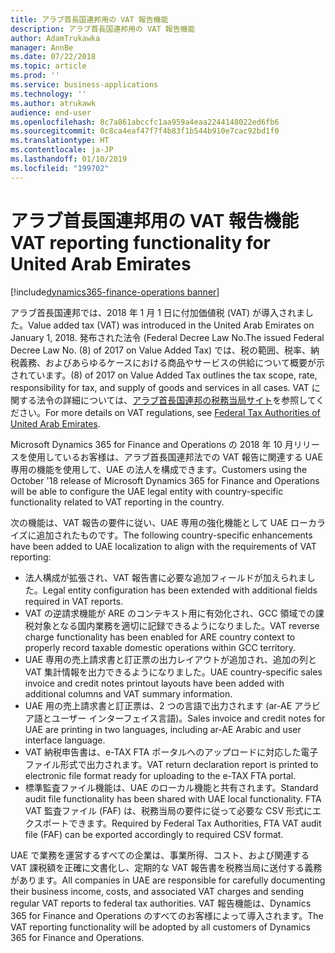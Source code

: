 ```yaml
---
title: アラブ首長国連邦用の VAT 報告機能
description: アラブ首長国連邦用の VAT 報告機能
author: AdamTrukawka
manager: AnnBe
ms.date: 07/22/2018
ms.topic: article
ms.prod: ''
ms.service: business-applications
ms.technology: ''
ms.author: atrukawk
audience: end-user
ms.openlocfilehash: 8c7a861abccfc1aa959a4eaa2244148022ed6fb6
ms.sourcegitcommit: 0c8ca4eaf47f7f4b83f1b544b910e7cac92bd1f0
ms.translationtype: HT
ms.contentlocale: ja-JP
ms.lasthandoff: 01/10/2019
ms.locfileid: "199702"
---
```

# <a name="vat-reporting-functionality-for-united-arab-emirates"></a><span data-ttu-id="064aa-103">アラブ首長国連邦用の VAT 報告機能</span><span class="sxs-lookup"><span data-stu-id="064aa-103">VAT reporting functionality for United Arab Emirates</span></span>

[!include[dynamics365-finance-operations banner](../includes/dynamics365-finance-operations.md)]

<span data-ttu-id="064aa-104">アラブ首長国連邦では、2018 年 1 月 1 日に付加価値税 (VAT) が導入されました。</span><span class="sxs-lookup"><span data-stu-id="064aa-104">Value added tax (VAT) was introduced in the United Arab Emirates on January 1, 2018.</span></span> <span data-ttu-id="064aa-105">発布された法令 (Federal Decree Law No.</span><span class="sxs-lookup"><span data-stu-id="064aa-105">The issued Federal Decree Law No.</span></span> <span data-ttu-id="064aa-106">(8) of 2017 on Value Added Tax) では、税の範囲、税率、納税義務、およびあらゆるケースにおける商品やサービスの供給について概要が示されています。</span><span class="sxs-lookup"><span data-stu-id="064aa-106">(8) of 2017 on Value Added Tax outlines the tax scope, rate, responsibility for tax, and supply of goods and services in all cases.</span></span> <span data-ttu-id="064aa-107">VAT に関する法令の詳細については、[アラブ首長国連邦の税務当局サイト](https://government.ae/en/information-and-services/finance-and-investment/taxation/valueaddedtaxvat)を参照してください。</span><span class="sxs-lookup"><span data-stu-id="064aa-107">For more details on VAT regulations, see [Federal Tax Authorities of United Arab Emirates](https://government.ae/en/information-and-services/finance-and-investment/taxation/valueaddedtaxvat).</span></span>

<span data-ttu-id="064aa-108">Microsoft Dynamics 365 for Finance and Operations の 2018 年 10 月リリースを使用しているお客様は、アラブ首長国連邦法での VAT 報告に関連する UAE 専用の機能を使用して、UAE の法人を構成できます。</span><span class="sxs-lookup"><span data-stu-id="064aa-108">Customers using the October '18 release of Microsoft Dynamics 365 for Finance and Operations will be able to configure the UAE legal entity with country-specific functionality related to VAT reporting in the country.</span></span>

<span data-ttu-id="064aa-109">次の機能は、VAT 報告の要件に従い、UAE 専用の強化機能として UAE ローカライズに追加されたものです。</span><span class="sxs-lookup"><span data-stu-id="064aa-109">The following country-specific enhancements have been added to UAE localization to align with the requirements of VAT reporting:</span></span>

- <span data-ttu-id="064aa-110">法人構成が拡張され、VAT 報告書に必要な追加フィールドが加えられました。</span><span class="sxs-lookup"><span data-stu-id="064aa-110">Legal entity configuration has been extended with additional fields required in VAT reports.</span></span>
- <span data-ttu-id="064aa-111">VAT の逆請求機能が ARE のコンテキスト用に有効化され、GCC 領域での課税対象となる国内業務を適切に記録できるようになりました。</span><span class="sxs-lookup"><span data-stu-id="064aa-111">VAT reverse charge functionality has been enabled for ARE country context to properly record taxable domestic operations within GCC territory.</span></span>
- <span data-ttu-id="064aa-112">UAE 専用の売上請求書と訂正票の出力レイアウトが追加され、追加の列と VAT 集計情報を出力できるようになりました。</span><span class="sxs-lookup"><span data-stu-id="064aa-112">UAE country-specific sales invoice and credit notes printout layouts have been added with additional columns and VAT summary information.</span></span>
- <span data-ttu-id="064aa-113">UAE 用の売上請求書と訂正票は、2 つの言語で出力されます (ar-AE アラビア語とユーザー インターフェイス言語)。</span><span class="sxs-lookup"><span data-stu-id="064aa-113">Sales invoice and credit notes for UAE are printing in two languages, including ar-AE Arabic and user interface language.</span></span>
- <span data-ttu-id="064aa-114">VAT 納税申告書は、e-TAX FTA ポータルへのアップロードに対応した電子ファイル形式で出力されます。</span><span class="sxs-lookup"><span data-stu-id="064aa-114">VAT return declaration report is printed to electronic file format ready for uploading to the e-TAX FTA portal.</span></span>
- <span data-ttu-id="064aa-115">標準監査ファイル機能は、UAE のローカル機能と共有されます。</span><span class="sxs-lookup"><span data-stu-id="064aa-115">Standard audit file functionality has been shared with UAE local functionality.</span></span> <span data-ttu-id="064aa-116">FTA VAT 監査ファイル (FAF) は、税務当局の要件に従って必要な CSV 形式にエクスポートできます。</span><span class="sxs-lookup"><span data-stu-id="064aa-116">Required by Federal Tax Authorities, FTA VAT audit file (FAF) can be exported accordingly to required CSV format.</span></span>

<span data-ttu-id="064aa-117">UAE で業務を運営するすべての企業は、事業所得、コスト、および関連する VAT 課税額を正確に文書化し、定期的な VAT 報告書を税務当局に送付する義務があります。</span><span class="sxs-lookup"><span data-stu-id="064aa-117">All companies in UAE are responsible for carefully documenting their business income, costs, and associated VAT charges and sending regular VAT reports to federal tax authorities.</span></span> <span data-ttu-id="064aa-118">VAT 報告機能は、Dynamics 365 for Finance and Operations のすべてのお客様によって導入されます。</span><span class="sxs-lookup"><span data-stu-id="064aa-118">The VAT reporting functionality will be adopted by all customers of Dynamics 365 for Finance and Operations.</span></span>

